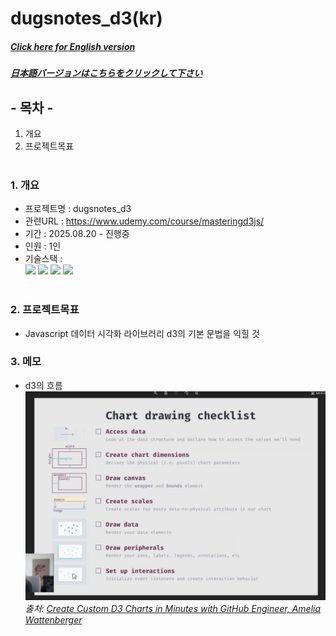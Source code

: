 # dugsnotes_d3(kr)

##### [Click here for English version](README_EN.md)

##### [日本語バージョンはこちらをクリックして下さい](README_JP.md)

## - 목차 -

1. 개요
2. 프로젝트목표
   </br>
   </br>

### 1. 개요

- 프로젝트명 : dugsnotes_d3
- 관련URL : https://www.udemy.com/course/masteringd3js/
- 기간 : 2025.08.20 - 진행중
- 인원 : 1인
- 기술스택 : </br>
  <img src="https://img.shields.io/badge/HTML5-E34F26?style=for-the-badge&logo=HTML5&logoColor=white">
  <img src="https://img.shields.io/badge/CSS3-1572B6?style=for-the-badge&logo=CSS3&logoColor=white">
  <img src="https://img.shields.io/badge/Javascript-F7DF1E?style=for-the-badge&logo=Javascript&logoColor=white">
  <img src="https://img.shields.io/badge/D3-F9A03C?style=for-the-badge&logo=D3&logoColor=white">
  </br>
  </br>

### 2. 프로젝트목표

- Javascript 데이터 시각화 라이브러리 d3의 기본 문법을 익힐 것

### 3. 메모

- d3의 흐름
  <img src="flow_of_d3.png">
  <em>출처: [Create Custom D3 Charts in Minutes with GitHub Engineer, Amelia Wattenberger
  ](https://youtu.be/S3LNbBg_B2A?si=3yfVMRKi4E77Jd8s)</em>
